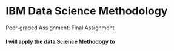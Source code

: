 # IBM Data Science Methodology
Peer-graded Assignment: Final Assignment

#### I will apply the data Science Methodogy to 
